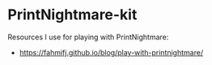 # PrintNightmare-kit

Resources I use for playing with PrintNightmare:

- https://fahmifj.github.io/blog/play-with-printnightmare/
